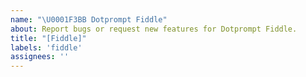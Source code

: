 ```yaml
---
name: "\U0001F3BB Dotprompt Fiddle"
about: Report bugs or request new features for Dotprompt Fiddle.
title: "[Fiddle]"
labels: 'fiddle'
assignees: ''
---
```



